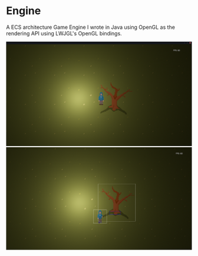 # Engine
A ECS architecture Game Engine I wrote in Java using OpenGL as the rendering API using LWJGL's OpenGL bindings.

![demo image 1](./demo/1.png)
![demo image 2](./demo/2.png)

